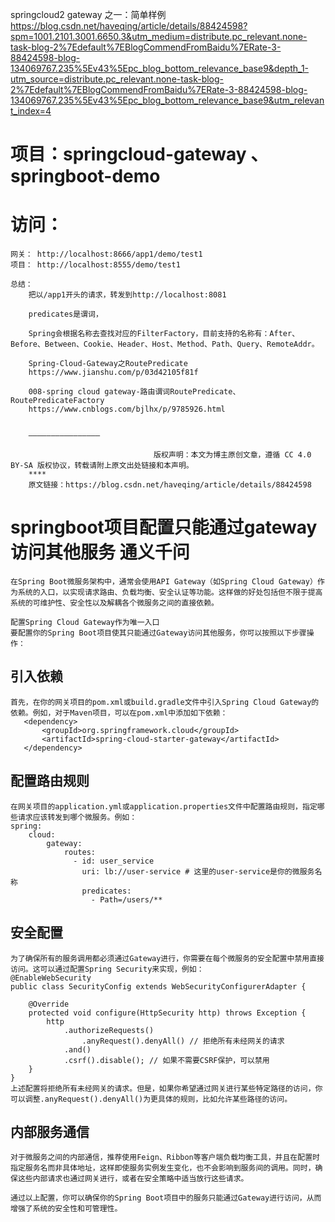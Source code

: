 springcloud2 gateway 之一：简单样例
https://blog.csdn.net/haveqing/article/details/88424598?spm=1001.2101.3001.6650.3&utm_medium=distribute.pc_relevant.none-task-blog-2%7Edefault%7EBlogCommendFromBaidu%7ERate-3-88424598-blog-134069767.235%5Ev43%5Epc_blog_bottom_relevance_base9&depth_1-utm_source=distribute.pc_relevant.none-task-blog-2%7Edefault%7EBlogCommendFromBaidu%7ERate-3-88424598-blog-134069767.235%5Ev43%5Epc_blog_bottom_relevance_base9&utm_relevant_index=4

# 项目：springcloud-gateway 、 springboot-demo
# 访问：
    网关： http://localhost:8666/app1/demo/test1
    项目： http://localhost:8555/demo/test1

    总结：
        把以/app1开头的请求，转发到http://localhost:8081
        
        predicates是谓词，
        
        Spring会根据名称去查找对应的FilterFactory，目前支持的名称有：After、Before、Between、Cookie、Header、Host、Method、Path、Query、RemoteAddr。
        
        Spring-Cloud-Gateway之RoutePredicate
        https://www.jianshu.com/p/03d42105f81f
        
        008-spring cloud gateway-路由谓词RoutePredicate、RoutePredicateFactory
        https://www.cnblogs.com/bjlhx/p/9785926.html
    
    
        ————————————————
        
                                    版权声明：本文为博主原创文章，遵循 CC 4.0 BY-SA 版权协议，转载请附上原文出处链接和本声明。
        ****
        原文链接：https://blog.csdn.net/haveqing/article/details/88424598






# springboot项目配置只能通过gateway访问其他服务  通义千问
    在Spring Boot微服务架构中，通常会使用API Gateway（如Spring Cloud Gateway）作为系统的入口，以实现请求路由、负载均衡、安全认证等功能。这样做的好处包括但不限于提高系统的可维护性、安全性以及解耦各个微服务之间的直接依赖。

    配置Spring Cloud Gateway作为唯一入口
    要配置你的Spring Boot项目使其只能通过Gateway访问其他服务，你可以按照以下步骤操作：

## 引入依赖
    首先，在你的网关项目的pom.xml或build.gradle文件中引入Spring Cloud Gateway的依赖。例如，对于Maven项目，可以在pom.xml中添加如下依赖：
       <dependency>
           <groupId>org.springframework.cloud</groupId>
           <artifactId>spring-cloud-starter-gateway</artifactId>
       </dependency>
## 配置路由规则
    在网关项目的application.yml或application.properties文件中配置路由规则，指定哪些请求应该转发到哪个微服务。例如：
    spring:
        cloud:
            gateway:
                routes:
                  - id: user_service
                    uri: lb://user-service # 这里的user-service是你的微服务名称
                    predicates:
                      - Path=/users/**
## 安全配置
    为了确保所有的服务调用都必须通过Gateway进行，你需要在每个微服务的安全配置中禁用直接访问。这可以通过配置Spring Security来实现，例如：
    @EnableWebSecurity
    public class SecurityConfig extends WebSecurityConfigurerAdapter {
    
        @Override
        protected void configure(HttpSecurity http) throws Exception {
            http
                .authorizeRequests()
                    .anyRequest().denyAll() // 拒绝所有未经网关的请求
                .and()
                .csrf().disable(); // 如果不需要CSRF保护，可以禁用
        }
    }
    上述配置将拒绝所有未经网关的请求。但是，如果你希望通过网关进行某些特定路径的访问，你可以调整.anyRequest().denyAll()为更具体的规则，比如允许某些路径的访问。

## 内部服务通信
    对于微服务之间的内部通信，推荐使用Feign、Ribbon等客户端负载均衡工具，并且在配置时指定服务名而非具体地址，这样即使服务实例发生变化，也不会影响到服务间的调用。同时，确保这些内部请求也通过网关进行，或者在安全策略中适当放行这些请求。

    通过以上配置，你可以确保你的Spring Boot项目中的服务只能通过Gateway进行访问，从而增强了系统的安全性和可管理性。